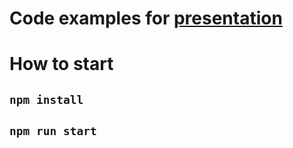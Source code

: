 # Code examples for [presentation](https://docs.google.com/presentation/d/1aujpHKtC5Ya0oW2zph4JqqiBvtUoiGwyeJKs2cHoTx4/edit?usp=sharing)

# How to start
## ```npm install```
## ```npm run start```
